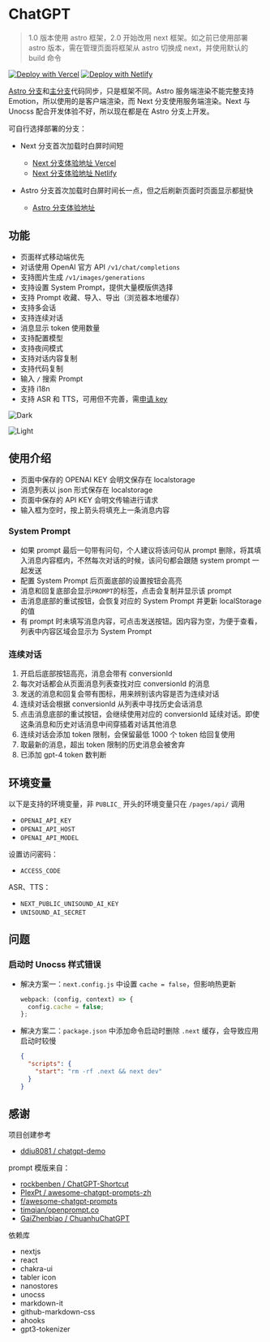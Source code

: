 # ChatGPT

> 1.0 版本使用 astro 框架，2.0 开始改用 next 框架。如之前已使用部署 astro 版本，需在管理页面将框架从 astro 切换成 next，并使用默认的 build 命令

[![Deploy with Vercel](https://vercel.com/button)](https://vercel.com/new/clone?repository-url=https://github.com/liuw5367/chatgpt-web) [![Deploy with Netlify](https://www.netlify.com/img/deploy/button.svg)](https://app.netlify.com/start/deploy?repository=https://github.com/liuw5367/chatgpt-web)

[Astro 分支](https://github.com/liuw5367/chatgpt-web/tree/astro)和[主分支](https://github.com/liuw5367/chatgpt-web)代码同步，只是框架不同。Astro 服务端渲染不能完整支持 Emotion，所以使用的是客户端渲染，而 Next 分支使用服务端渲染。Next 与 Unocss 配合开发体验不好，所以现在都是在 Astro 分支上开发。

可自行选择部署的分支：

- Next 分支首次加载时白屏时间短

  - [Next 分支体验地址 Vercel](https://chatgpt-six-lilac.vercel.app)
  - [Next 分支体验地址 Netlify](https://chatgpt-light.netlify.app)

- Astro 分支首次加载时白屏时间长一点，但之后刷新页面时页面显示都挺快
  - [Astro 分支体验地址](https://chatgpt-astro.netlify.app)

## 功能

- 页面样式移动端优先
- 对话使用 OpenAI 官方 API `/v1/chat/completions`
- 支持图片生成 `/v1/images/generations`
- 支持设置 System Prompt，提供大量模版供选择
- 支持 Prompt 收藏、导入、导出（浏览器本地缓存）
- 支持多会话
- 支持连续对话
- 消息显示 token 使用数量
- 支持配置模型
- 支持夜间模式
- 支持对话内容复制
- 支持代码复制
- 输入 `/` 搜索 Prompt
- 支持 i18n
- 支持 ASR 和 TTS，可用但不完善，需[申请 key](https://ai.unisound.com)

![Dark](./screenshot-dark.png)

![Light](./screenshot-light.png)

## 使用介绍

- 页面中保存的 OPENAI KEY 会明文保存在 localstorage
- 消息列表以 json 形式保存在 localstorage
- 页面中保存的 API KEY 会明文传输进行请求
- 输入框为空时，按上箭头将填充上一条消息内容

### System Prompt

- 如果 prompt 最后一句带有问句，个人建议将该问句从 prompt 删除，将其填入消息内容框内，不然每次对话的时候，该问句都会跟随 system prompt 一起发送
- 配置 System Prompt 后页面底部的设置按钮会高亮
- 消息和回复底部会显示`PROMPT`的标签，点击会复制并显示该 prompt
- 击消息底部的重试按钮，会恢复对应的 System Prompt 并更新 localStorage 的值
- 有 prompt 时未填写消息内容，可点击发送按钮。因内容为空，为便于查看，列表中内容区域会显示为 System Prompt

### 连续对话

1. 开启后底部按钮高亮，消息会带有 conversionId
2. 每次对话都会从页面消息列表查找对应 conversionId 的消息
3. 发送的消息和回复会带有图标，用来辨别该内容是否为连续对话
4. 连续对话会根据 conversionId 从列表中寻找历史会话消息
5. 点击消息底部的重试按钮，会继续使用对应的 conversionId 延续对话。即使这条消息和历史对话消息中间穿插着对话其他消息
6. 连续对话会添加 token 限制，会保留最低 1000 个 token 给回复使用
7. 取最新的消息，超出 token 限制的历史消息会被舍弃
8. 已添加 gpt-4 token 数判断

## 环境变量

以下是支持的环境变量，非 `PUBLIC_` 开头的环境变量只在 `/pages/api/` 调用

- `OPENAI_API_KEY`
- `OPENAI_API_HOST`
- `OPENAI_API_MODEL`

设置访问密码：

- `ACCESS_CODE`

ASR、TTS：

- `NEXT_PUBLIC_UNISOUND_AI_KEY`
- `UNISOUND_AI_SECRET`

## 问题

### 启动时 Unocss 样式错误

- 解决方案一：`next.config.js` 中设置 `cache = false`，但影响热更新
  ```js
  webpack: (config, context) => {
    config.cache = false;
  };
  ```
- 解决方案二：`package.json` 中添加命令启动时删除 `.next` 缓存，会导致应用启动时较慢
  ```json
  {
    "scripts": {
      "start": "rm -rf .next && next dev"
    }
  }
  ```

## 感谢

项目创建参考

- [ddiu8081 / chatgpt-demo](https://github.com/ddiu8081/chatgpt-demo)

prompt 模版来自：

- [rockbenben / ChatGPT-Shortcut](https://github.com/rockbenben/ChatGPT-Shortcut)
- [PlexPt / awesome-chatgpt-prompts-zh](https://github.com/PlexPt/awesome-chatgpt-prompts-zh)
- [f/awesome-chatgpt-prompts](https://github.com/f/awesome-chatgpt-prompts)
- [timqian/openprompt.co](https://github.com/timqian/openprompt.co)
- [GaiZhenbiao / ChuanhuChatGPT](https://github.com/GaiZhenbiao/ChuanhuChatGPT)

依赖库

- nextjs
- react
- chakra-ui
- tabler icon
- nanostores
- unocss
- markdown-it
- github-markdown-css
- ahooks
- gpt3-tokenizer
